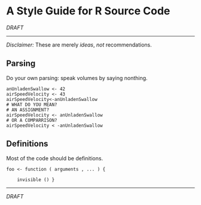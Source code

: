 A Style Guide for R Source Code
===============================

*DRAFT*

----

*Disclaimer:* These are merely _ideas_, _not_ recommendations.

Parsing
-------

Do your own parsing: speak volumes by saying nonthing.

    anUnladenSwallow <- 42
    airSpeedVelocity <- 43
    airSpeedVelocity<-anUnladenSwallow
    # WHAT DO YOU MEAN?
    # AN ASSIGNMENT?
    airSpeedVelocity <- anUnladenSwallow
    # OR A COMPARRISON?
    airSpeedVelocity < -anUnladenSwallow

Definitions
-----------

Most of the code should be definitions.

    foo <- function ( arguments , ... ) {
        
        invisible () }

----

*DRAFT*
